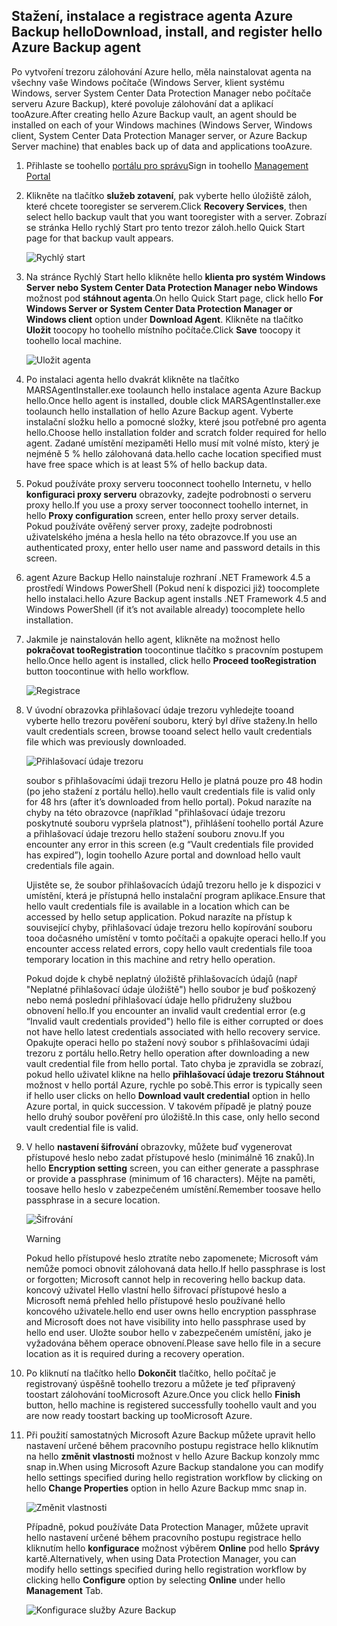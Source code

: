 ## <a name="download-install-and-register-hello-azure-backup-agent"></a><span data-ttu-id="a0ffd-101">Stažení, instalace a registrace agenta Azure Backup hello</span><span class="sxs-lookup"><span data-stu-id="a0ffd-101">Download, install, and register hello Azure Backup agent</span></span>
<span data-ttu-id="a0ffd-102">Po vytvoření trezoru zálohování Azure hello, měla nainstalovat agenta na všechny vaše Windows počítače (Windows Server, klient systému Windows, server System Center Data Protection Manager nebo počítače serveru Azure Backup), které povoluje zálohování dat a aplikací tooAzure.</span><span class="sxs-lookup"><span data-stu-id="a0ffd-102">After creating hello Azure Backup vault, an agent should be installed on each of your Windows machines (Windows Server, Windows client, System Center Data Protection Manager server, or Azure Backup Server machine) that enables back up of data and applications tooAzure.</span></span>

1. <span data-ttu-id="a0ffd-103">Přihlaste se toohello [portálu pro správu](https://manage.windowsazure.com/)</span><span class="sxs-lookup"><span data-stu-id="a0ffd-103">Sign in toohello [Management Portal](https://manage.windowsazure.com/)</span></span>
2. <span data-ttu-id="a0ffd-104">Klikněte na tlačítko **služeb zotavení**, pak vyberte hello úložiště záloh, které chcete tooregister se serverem.</span><span class="sxs-lookup"><span data-stu-id="a0ffd-104">Click **Recovery Services**, then select hello backup vault that you want tooregister with a server.</span></span> <span data-ttu-id="a0ffd-105">Zobrazí se stránka Hello rychlý Start pro tento trezor záloh.</span><span class="sxs-lookup"><span data-stu-id="a0ffd-105">hello Quick Start page for that backup vault appears.</span></span>
   
    ![Rychlý start](./media/backup-install-agent/quickstart.png)
3. <span data-ttu-id="a0ffd-107">Na stránce Rychlý Start hello klikněte hello **klienta pro systém Windows Server nebo System Center Data Protection Manager nebo Windows** možnost pod **stáhnout agenta**.</span><span class="sxs-lookup"><span data-stu-id="a0ffd-107">On hello Quick Start page, click hello **For Windows Server or System Center Data Protection Manager or Windows client** option under **Download Agent**.</span></span> <span data-ttu-id="a0ffd-108">Klikněte na tlačítko **Uložit** toocopy ho toohello místního počítače.</span><span class="sxs-lookup"><span data-stu-id="a0ffd-108">Click **Save** toocopy it toohello local machine.</span></span>
   
    ![Uložit agenta](./media/backup-install-agent/agent.png)
4. <span data-ttu-id="a0ffd-110">Po instalaci agenta hello dvakrát klikněte na tlačítko MARSAgentInstaller.exe toolaunch hello instalace agenta Azure Backup hello.</span><span class="sxs-lookup"><span data-stu-id="a0ffd-110">Once hello agent is installed, double click MARSAgentInstaller.exe toolaunch hello installation of hello Azure Backup agent.</span></span> <span data-ttu-id="a0ffd-111">Vyberte instalační složku hello a pomocné složky, které jsou potřebné pro agenta hello.</span><span class="sxs-lookup"><span data-stu-id="a0ffd-111">Choose hello installation folder and scratch folder required for hello agent.</span></span> <span data-ttu-id="a0ffd-112">Zadané umístění mezipaměti Hello musí mít volné místo, který je nejméně 5 % hello zálohovaná data.</span><span class="sxs-lookup"><span data-stu-id="a0ffd-112">hello cache location specified must have free space which is at least 5% of hello backup data.</span></span>
5. <span data-ttu-id="a0ffd-113">Pokud používáte proxy serveru tooconnect toohello Internetu, v hello **konfiguraci proxy serveru** obrazovky, zadejte podrobnosti o serveru proxy hello.</span><span class="sxs-lookup"><span data-stu-id="a0ffd-113">If you use a proxy server tooconnect toohello internet, in hello **Proxy configuration** screen, enter hello proxy server details.</span></span> <span data-ttu-id="a0ffd-114">Pokud používáte ověřený server proxy, zadejte podrobnosti uživatelského jména a hesla hello na této obrazovce.</span><span class="sxs-lookup"><span data-stu-id="a0ffd-114">If you use an authenticated proxy, enter hello user name and password details in this screen.</span></span>
6. <span data-ttu-id="a0ffd-115">agent Azure Backup Hello nainstaluje rozhraní .NET Framework 4.5 a prostředí Windows PowerShell (Pokud není k dispozici již) toocomplete hello instalaci.</span><span class="sxs-lookup"><span data-stu-id="a0ffd-115">hello Azure Backup agent installs .NET Framework 4.5 and Windows PowerShell (if it’s not available already) toocomplete hello installation.</span></span>
7. <span data-ttu-id="a0ffd-116">Jakmile je nainstalován hello agent, klikněte na možnost hello **pokračovat tooRegistration** toocontinue tlačítko s pracovním postupem hello.</span><span class="sxs-lookup"><span data-stu-id="a0ffd-116">Once hello agent is installed, click hello **Proceed tooRegistration** button toocontinue with hello workflow.</span></span>
   
   ![Registrace](./media/backup-install-agent/register.png)
8. <span data-ttu-id="a0ffd-118">V úvodní obrazovka přihlašovací údaje trezoru vyhledejte tooand vyberte hello trezoru pověření souboru, který byl dříve staženy.</span><span class="sxs-lookup"><span data-stu-id="a0ffd-118">In hello vault credentials screen, browse tooand select hello vault credentials file which was previously downloaded.</span></span>
   
    ![Přihlašovací údaje trezoru](./media/backup-install-agent/vc.png)
   
    <span data-ttu-id="a0ffd-120">soubor s přihlašovacími údaji trezoru Hello je platná pouze pro 48 hodin (po jeho stažení z portálu hello).</span><span class="sxs-lookup"><span data-stu-id="a0ffd-120">hello vault credentials file is valid only for 48 hrs (after it’s downloaded from hello portal).</span></span> <span data-ttu-id="a0ffd-121">Pokud narazíte na chyby na této obrazovce (například "přihlašovací údaje trezoru poskytnuté souboru vypršela platnost"), přihlášení toohello portál Azure a přihlašovací údaje trezoru hello stažení souboru znovu.</span><span class="sxs-lookup"><span data-stu-id="a0ffd-121">If you encounter any error in this screen (e.g “Vault credentials file provided has expired”), login toohello Azure portal and download hello vault credentials file again.</span></span>
   
    <span data-ttu-id="a0ffd-122">Ujistěte se, že soubor přihlašovacích údajů trezoru hello je k dispozici v umístění, která je přístupná hello instalační program aplikace.</span><span class="sxs-lookup"><span data-stu-id="a0ffd-122">Ensure that hello vault credentials file is available in a location which can be accessed by hello setup application.</span></span> <span data-ttu-id="a0ffd-123">Pokud narazíte na přístup k související chyby, přihlašovací údaje trezoru hello kopírování souboru tooa dočasného umístění v tomto počítači a opakujte operaci hello.</span><span class="sxs-lookup"><span data-stu-id="a0ffd-123">If you encounter access related errors, copy hello vault credentials file tooa temporary location in this machine and retry hello operation.</span></span>
   
    <span data-ttu-id="a0ffd-124">Pokud dojde k chybě neplatný úložiště přihlašovacích údajů (např "Neplatné přihlašovací údaje úložiště") hello soubor je buď poškozený nebo nemá poslední přihlašovací údaje hello přidruženy službou obnovení hello.</span><span class="sxs-lookup"><span data-stu-id="a0ffd-124">If you encounter an invalid vault credential error (e.g “Invalid vault credentials provided") hello file is either corrupted or does not have hello latest credentials associated with hello recovery service.</span></span> <span data-ttu-id="a0ffd-125">Opakujte operaci hello po stažení nový soubor s přihlašovacími údaji trezoru z portálu hello.</span><span class="sxs-lookup"><span data-stu-id="a0ffd-125">Retry hello operation after downloading a new vault credential file from hello portal.</span></span> <span data-ttu-id="a0ffd-126">Tato chyba je zpravidla se zobrazí, pokud hello uživatel klikne na hello **přihlašovací údaje trezoru Stáhnout** možnost v hello portál Azure, rychle po sobě.</span><span class="sxs-lookup"><span data-stu-id="a0ffd-126">This error is typically seen if hello user clicks on hello **Download vault credential** option in hello Azure portal, in quick succession.</span></span> <span data-ttu-id="a0ffd-127">V takovém případě je platný pouze hello druhý soubor pověření pro úložiště.</span><span class="sxs-lookup"><span data-stu-id="a0ffd-127">In this case, only hello second vault credential file is valid.</span></span>
9. <span data-ttu-id="a0ffd-128">V hello **nastavení šifrování** obrazovky, můžete buď vygenerovat přístupové heslo nebo zadat přístupové heslo (minimálně 16 znaků).</span><span class="sxs-lookup"><span data-stu-id="a0ffd-128">In hello **Encryption setting** screen, you can either generate a passphrase or provide a passphrase (minimum of 16 characters).</span></span> <span data-ttu-id="a0ffd-129">Mějte na paměti, toosave hello heslo v zabezpečeném umístění.</span><span class="sxs-lookup"><span data-stu-id="a0ffd-129">Remember toosave hello passphrase in a secure location.</span></span>
   
    ![Šifrování](./media/backup-install-agent/encryption.png)
   
   > [!WARNING]
   > <span data-ttu-id="a0ffd-131">Pokud hello přístupové heslo ztratíte nebo zapomenete; Microsoft vám nemůže pomoci obnovit zálohovaná data hello.</span><span class="sxs-lookup"><span data-stu-id="a0ffd-131">If hello passphrase is lost or forgotten; Microsoft cannot help in recovering hello backup data.</span></span> <span data-ttu-id="a0ffd-132">koncový uživatel Hello vlastní hello šifrovací přístupové heslo a Microsoft nemá přehled hello přístupové heslo používané hello koncového uživatele.</span><span class="sxs-lookup"><span data-stu-id="a0ffd-132">hello end user owns hello encryption passphrase and Microsoft does not have visibility into hello passphrase used by hello end user.</span></span> <span data-ttu-id="a0ffd-133">Uložte soubor hello v zabezpečeném umístění, jako je vyžadována během operace obnovení.</span><span class="sxs-lookup"><span data-stu-id="a0ffd-133">Please save hello file in a secure location as it is required during a recovery operation.</span></span>
   > 
   > 
10. <span data-ttu-id="a0ffd-134">Po kliknutí na tlačítko hello **Dokončit** tlačítko, hello počítač je registrovaný úspěšně toohello trezoru a můžete je teď připravený toostart zálohování tooMicrosoft Azure.</span><span class="sxs-lookup"><span data-stu-id="a0ffd-134">Once you click hello **Finish** button, hello machine is registered successfully toohello vault and you are now ready toostart backing up tooMicrosoft Azure.</span></span>
11. <span data-ttu-id="a0ffd-135">Při použití samostatných Microsoft Azure Backup můžete upravit hello nastavení určené během pracovního postupu registrace hello kliknutím na hello **změnit vlastnosti** možnost v hello Azure Backup konzoly mmc snap in.</span><span class="sxs-lookup"><span data-stu-id="a0ffd-135">When using Microsoft Azure Backup standalone you can modify hello settings specified during hello registration workflow by clicking on hello **Change Properties** option in hello Azure Backup mmc snap in.</span></span>
    
    ![Změnit vlastnosti](./media/backup-install-agent/change.png)
    
    <span data-ttu-id="a0ffd-137">Případně, pokud používáte Data Protection Manager, můžete upravit hello nastavení určené během pracovního postupu registrace hello kliknutím hello **konfigurace** možnost výběrem **Online** pod hello **Správy** kartě.</span><span class="sxs-lookup"><span data-stu-id="a0ffd-137">Alternatively, when using Data Protection Manager, you can modify hello settings specified  during hello registration workflow by clicking hello **Configure** option by selecting **Online** under hello **Management** Tab.</span></span>
    
    ![Konfigurace služby Azure Backup](./media/backup-install-agent/configure.png)

